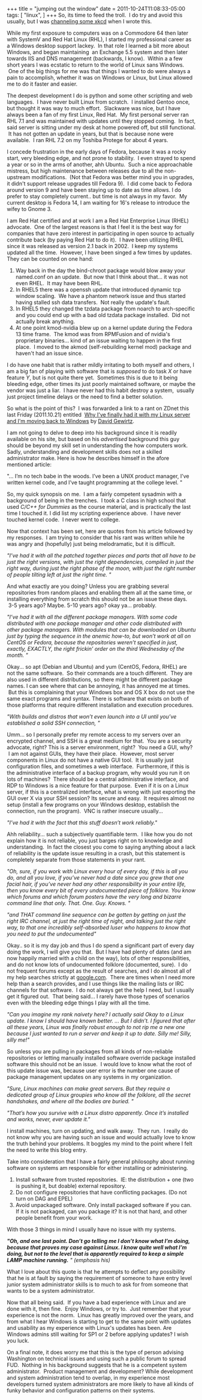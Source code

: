 +++
title = "jumping out the window"
date = 2011-10-24T11:08:33-05:00
tags: [
  "linux",
]
+++
So, its time to feed the troll.  I do try and avoid this usually, but I was [channeling some xkcd](http://xkcd.com/386/ "Duty Calls") when I wrote this.

While my first exposure to computers was on a Commodore 64 then later with SystemV and Red Hat Linux (RHL), I started my professional career as a Windows desktop support lackey.  In that role I learned a bit more about Windows, and began maintaining  an Exchange 5.5 system and then later towards IIS and DNS management (backwards, I know).  Within a a few short years I was ecstatic to return to the world of Linux sans Windows.  One of the big things for me was that things I wanted to do were always a pain to accomplish, whether it was on Windows or Linux, but Linux allowed me to do it faster and easier.

The deepest development I do is python and some other scripting and web languages.  I have never built Linux from scratch.  I installed Gentoo once, but thought it was way to much effort.  Slackware was nice, but I have always been a fan of my first Linux, Red Hat.  My first personal server ran RHL 7.1 and was maintained with updates until they stopped coming.  In fact, said server is sitting under my desk at home powered off, but still functional.  It has not gotten an update in years, but that is because none were available.  I ran RHL 7.2 on my Toshiba Protege for about 4 years.

I concede frustration in the early days of Fedora, because it was a rocky start, very bleeding edge, and not prone to stability.  I even strayed to spend a year or so in the arms of another, ahh Ubuntu.  Such a nice approachable mistress, but high maintenance between releases due to all the non-upstream modifications.  (Not that Fedora was better mind you in upgrades, it didn't support release upgrades till Fedora 9).  I did come back to Fedora around version 9 and have been staying up to date as time allows. I do prefer to stay completely current.. but time is not always in my favor.  My current desktop is Fedora 14, I am waiting for 16's release to introduce the wifey to Gnome 3.

I am Red Hat certified and at work I am a Red Hat Enterprise Linux (RHEL) advocate.  One of the largest reasons is that I feel it is the best way for companies that have zero interest in participating in open source to actually contribute back (by paying Red Hat to do it).  I have been utilizing RHEL since it was released as version 2.1 back in 2002.  I keep my systems updated all the time.  However, I have been singed a few times by updates.  They can be counted on one hand:

  1. Way back in the day the bind-chroot package would blow away your named.conf on an update.  But now that I think about that... it was not even RHEL.  It may have been RHL.
  2. In RHEL5 there was a openssh update that introduced dynamic tcp window scaling.  We have a phantom network issue and thus started having stalled ssh data transfers.  Not really the update's fault.
  3. In RHEL5 they changed the tzdata package from noarch to arch-specific and you could end up with a bad old tzdata package installed.  Did not actually break anything.
  4. At one point kmod-nvidia blew up on a kernel update during the Fedora 13 time frame.  The kmod was from RPMFusion and of nvidia's proprietary binaries... kind of an issue waiting to happen in the first place.  I moved to the akmod (self-rebuilding kernel mod) package and haven't had an issue since.

I do have one habit that is rather mildly irritating to both myself and others, I am a big fan of playing with software that is _supposed_ to do task _X_ or have feature _Y_, but is not quite there yet.  Sometimes this is due to it being bleeding edge, other times its just poorly maintained software, or maybe the vendor was just a liar.  I have never had this habit destroy a system,  usually just project timeline delays or the need to find a better solution.

So what is the point of this?  I was forwarded a link to a rant on ZDnet this last Friday (2011.10.21) entitled  [Why I've finally had it with my Linux server and I'm moving back to Windows](http://www.zdnet.com/blog/diy-it/why-ive-finally-had-it-with-my-linux-server-and-im-moving-back-to-windows/245 "Why I've finally had it with my linux server and I'm moving back to Windows") by [David Gewirtz](http://www.davidgewirtz.com/ "David Gewirtz's site").

I am not going to delve to deep into his background since it is readily available on his site, but based on his _advertised_ background this guy should be beyond my skill set in understanding the how computers work. Sadly, understanding and development skills does not a skilled administrator make. Here is how he describes himself in the afore mentioned article:

"... I’m no tech babe in the woods. I’ve been a UNIX product manager, I’ve written kernel code, and I’ve taught programming at the college level. "

So, my quick synopsis on me.  I am a fairly competent sysadmin with a background of being in the trenches.  I took a C class in high school that used _C/C++ for Dummies_ as the course material, and is practically the last time I touched it. I did list my scripting experience above.  I have never touched kernel code.  I never went to college.

Now that context has been set, here are quotes from his article followed by my responses.  I am trying to consider that his rant was written while he was angry and (hopefully) just being melodramatic, but it is difficult.

 _"I’ve had it with all the patched together pieces and parts that all have to be just the right versions, with just the right dependencies, compiled in just the right way, during just the right phase of the moon, with just the right number of people tilting left at just the right time. "_

And what exactly are you doing? Unless you are grabbing several repositories from random places and enabling them all at the same time, or installing everything from scratch this should not be an issue these days.  3-5 years ago? Maybe. 5-10 years ago? okay ya... probably.

 _"I’ve had it with all the different package managers. With some code distributed with one package manager and other code distributed with other package managers. With modules that can be downloaded on Ubuntu just by typing the sequence in the anemic how-to, but won’t work at all on CentOS or Fedora, because the repositories weren’t specified in just, exactly, EXACTLY, the right frickin’ order on the third Wednesday of the month. "_

Okay... so apt (Debian and Ubuntu) and yum (CentOS, Fedora, RHEL) are not the same software.  So their commands are a touch different.  They are also used in different distributions, so there might be different package names. I can see where that can be annoying, it has annoyed me at times.  But this is complaining that your Windows box and OS X box do not use the same exact programs and syntax. There is software that exists on both of those platforms that require different installation and execution procedures.

_"With builds and distros that won’t even launch into a UI until you’ve established a solid SSH connection, "_

Umm... so I personally prefer my remote access to my servers over an encrypted channel, and SSH is a great medium for that.  You are a security advocate, right? This is a server environment, right?  You need a GUI, why?  I am not against GUIs, they have their place.  However, most server components in Linux do not have a native GUI tool.  It is usually just configuration files, and sometimes a web interface.  Furthermore, if this is the administrative interface of a backup program, why would you run it on lots of machines?  There should be a central administrative interface, and RDP to Windows is a nice feature for that purpose.  Even if it is on a Linux server, if this is a centralized interface, what is wrong with just exporting the GUI over X via your SSH session? Its secure and easy.  It requires almost no setup (install a few programs on your Windows desktop, establish the connection, run the program).  VNC is rather insecure usually...

_"I’ve had it with the fact that this stuff doesn’t work reliably."_

Ahh reliability... such a subjectively quantifiable term.  I like how you do not explain how it is not reliable, you just barges right on to knowledge and understanding.  In fact the closest you come to saying anything about a lack of reliability is the update issue resulting in a crash, but this statement is completely separate from those statements in your rant.

_"Oh, sure, if you work with Linux every hour of every day, if this is all you do, and all you love, if you’ve never had a date since you grew that one facial hair, if you’ve never had any other responsibility in your entire life, then you know every bit of every undocumented piece of folklore. You know which forums and which forum posters have the very long and bizarre command line that only. That. One. Guy. Knows. "_

 _"and THAT command line sequence can be gotten by getting on just the right IRC channel, at just the right time of night, and talking just the right way, to that one incredibly self-absorbed luser who happens to know that you need to put the undocumented"_

Okay.. so it is my day job and thus I do spend a significant part of every day doing the work, I will give you that.  But I have had plenty of dates (and am now happily married with a child on the way), lots of other responsibilities, and do not know lots of undocumented folklore (documented, sure).  I do not frequent forums except as the result of searches, and I do almost all of my help searches strictly at <a href="http://google.com/" target="_blank">google.com</a>.  There are times when I need more help than a search provides, and I use things like the mailing lists or IRC channels for that software.  I do not always get the help I need, but I usually get it figured out.  That being said... I rarely have those types of scenarios even with the bleeding edge things I play with all the time.

 _"Can you imagine my rank naivety here? I actually said Okay to a Linux update. I know I should have known better. ... But I didn’t. I figured that after all these years, Linux was finally robust enough to not rip me a new one because I just wanted to run a server and keep it up to date. Silly me! Silly, silly me!"_

So unless you are pulling in packages from all kinds of non-reliable repositories or letting manually installed software override package installed software this should not be an issue.  I would love to know what the root of this update issue was, because user error is the number one cause of package management updates on any systems in my organization.

 _"Sure, Linux machines can make great servers. But they require a dedicated group of Linux groupies who know all the folklore, all the secret handshakes, and where all the bodies are buried. "_

 _"That’s how you survive with a Linux distro apparently. Once it’s installed and works, never, ever update it."_

I install machines, turn on updating, and walk away.  They run.  I really do not know why you are having such an issue and would actually love to know the truth behind your problems. It boggles my mind to the point where I felt the need to write this blog entry.

Take into consideration that I have a fairly general philosophy about running software on systems am responsible for either installing or administering.

  1. Install software from trusted repositories.  IE: the distribution + one (two is pushing it, but doable) external repository.
  2. Do not configure repositories that have conflicting packages. (Do not turn on DAG and EPEL)
  3. Avoid unpackaged software. Only install packaged software if you can.  If it is not packaged, can you package it? It is not that hard, and other people benefit from your work.

With those 3 things in mind I usually have no issue with my systems.

_**"Oh, and one last point. Don’t go telling me I don’t know what I’m doing, because that proves my case against Linux. I know quite well what I’m doing, but not to the level that is apparently required to keep a simple LAMP machine running.** " (emphasis his)_

What I love about this quote is that he attempts to deflect any possibility that he is at fault by saying the requirement of someone to have entry level junior system administrator skills is to much to ask for from someone that wants to be a system administrator.

Now that all being said.  If you have a bad experience with Linux and are done with it, then fine.  Enjoy Windows, or try to.  Just remember that your experience is not the norm.  Linux has greatly improved over the years, and from what I hear Windows is starting to get to the same point with updates and usability as my experience with Linux's updates has been. Are Windows admins still waiting for SP1 or 2 before applying updates? I wish you luck.

On a final note, it does worry me that this is the type of person advising Washington on technical issues and using such a public forum to spread FUD.  Nothing in his background suggests that he is a competent system administrator.  Product management and development? While development and system administration tend to overlap, in my experience most developers turned system administrators are more likely to have all kinds of funky behavior and configuration patterns on their systems.
